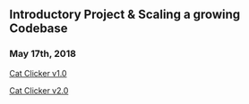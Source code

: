 ## Introductory Project & Scaling a growing Codebase
### May 17th, 2018 

[Cat Clicker v1.0](https://github.com/jniziol/JS-Design-Patterns-Front-End-Frameworks/tree/master/catClicker1)

[Cat Clicker v2.0](https://github.com/jniziol/JS-Design-Patterns-Front-End-Frameworks/tree/master/catClicker2)
